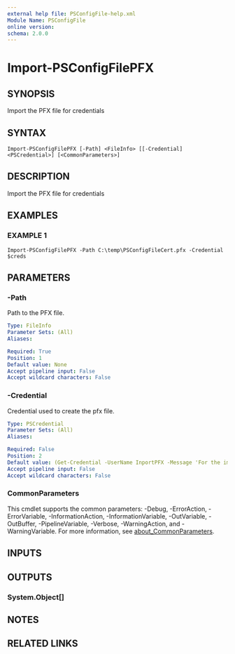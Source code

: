 ```yaml
---
external help file: PSConfigFile-help.xml
Module Name: PSConfigFile
online version:
schema: 2.0.0
---
```


# Import-PSConfigFilePFX

## SYNOPSIS
Import the PFX file for credentials

## SYNTAX

```
Import-PSConfigFilePFX [-Path] <FileInfo> [[-Credential] <PSCredential>] [<CommonParameters>]
```

## DESCRIPTION
Import the PFX file for credentials

## EXAMPLES

### EXAMPLE 1
```
Import-PSConfigFilePFX -Path C:\temp\PSConfigFileCert.pfx -Credential $creds
```

## PARAMETERS

### -Path
Path to the PFX file.

```yaml
Type: FileInfo
Parameter Sets: (All)
Aliases:

Required: True
Position: 1
Default value: None
Accept pipeline input: False
Accept wildcard characters: False
```

### -Credential
Credential used to create the pfx file.

```yaml
Type: PSCredential
Parameter Sets: (All)
Aliases:

Required: False
Position: 2
Default value: (Get-Credential -UserName InportPFX -Message 'For the imported pfx file')
Accept pipeline input: False
Accept wildcard characters: False
```

### CommonParameters
This cmdlet supports the common parameters: -Debug, -ErrorAction, -ErrorVariable, -InformationAction, -InformationVariable, -OutVariable, -OutBuffer, -PipelineVariable, -Verbose, -WarningAction, and -WarningVariable. For more information, see [about_CommonParameters](http://go.microsoft.com/fwlink/?LinkID=113216).

## INPUTS

## OUTPUTS

### System.Object[]
## NOTES

## RELATED LINKS
